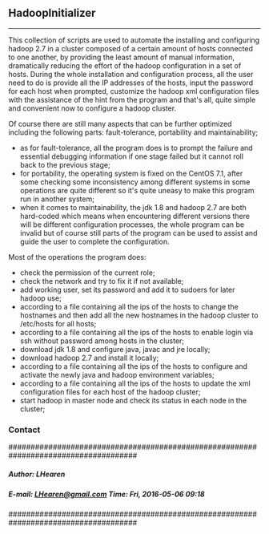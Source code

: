 ## HadoopInitializer
-----
This collection of scripts are used to automate the installing and configuring hadoop 2.7
in a cluster composed of a certain amount of hosts connected to one another, by providing the least amount of manual information, dramatically reducing the effort of the hadoop configuration in a set of hosts. During the whole installation and configuration process, all the user need to do is provide all the IP addresses of the hosts, input the password for each host when prompted, customize the hadoop xml configuration files with the assistance of the hint from the program and that's all, quite simple and convenient now to configure a hadoop cluster.

Of course there are still many aspects that can be further optimized including the following parts: fault-tolerance, portability and maintainability; 
- as for fault-tolerance, all the program does is to prompt the failure and essential debugging information if one stage failed but it cannot roll back to the previous stage; 
- for portability, the operating system is fixed on the CentOS 7.1, after some checking some inconsistency among different systems in some operations are quite different so it's quite uneasy to make this program run in another system;  
- when it comes to maintainability, the jdk 1.8 and hadoop 2.7 are both hard-coded which means when encountering different versions there will be different configuration processes, the whole program can be invalid but of course still parts of the program can be used to assist and guide the user to complete the configuration.

Most of the operations the program does:

- check the permission of the current role;
- check the network and try to fix it if not available;
- add working user, set its password and add it to sudoers for later hadoop use;
- according to a file containing all the ips of the hosts to change the hostnames and then add all the new hostnames in the hadoop cluster to /etc/hosts for all hosts;
- according to a file containing all the ips of the hosts to enable login via ssh without password among hosts in the cluster;
- download jdk 1.8 and configure java, javac and jre locally;
- download hadoop 2.7 and install it locally;
- according to a file containing all the ips of the hosts to configure and activate the newly java and hadoop environment variables;
- according to a file containing all the ips of the hosts to update the xml configuration files for each host of the hadoop cluster;
- start hadoop in master node and check its status in each node in the cluster;

### Contact
#####################################################################################
##### Author: LHearen
##### E-mail: LHearen@gmail.com   Time: Fri, 2016-05-06 09:18
#####################################################################################
